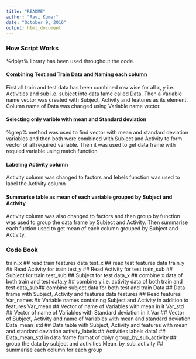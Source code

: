 ```yaml
---
title: "README"
author: "Ravi Kumar"
date: "October 9, 2016"
output: html_document
---
```

### How Script Works

%dplyr% library has been used throughout the code.

#### Combining Test and Train Data and Naming each column

First all train and test data has been combined row wise for all x, y i.e. Activities and sub i.e. subject into data fame called Data. Then a Variable name vector was created with Subject, Activity and features as its element. Column name of Data was changed using Variable name vector. 

#### Selecting only varible with mean and Standard deviation
%grep% method was used to find vector with mean and standard deviation variables and then both were combined with Subject and Activity to form vector of all required variable. Then it was used to get data frame with requied variable using match function
#### Labeling Activity column
Activity column was changed to factors and lebels function was used to label the Activity column
#### Summarise table as mean of each variable grouped by Subject and Activity
Activity column was also changed to factors and then group by function was used to group the data frame by Subject and Activity. Then summarise each fuction used to get mean of each column grouped by Subject and Activity.

### Code Book

train_x ## read train features data
test_x ## read test features data
train_y ## Read Activity for train
test_y  ## Read Activity for test
train_sub ## Subject for train
test_sub  ## Subject for test
data_x ## combine x data of both train and test
data_y ## combine y i.e. activity data of both train and test
data_sub## combine subject data for both test and train 
Data ## Data frame with Subject, Activity and features data 
features ## Read features
Var_names ## Variable names containing Subject and Activity in addition to features 
Var_mean ## Vector of name of Variables with mean in it 
Var_std ## Vector of name of Variables with Standard deviation in it
Var ## Vector of Subject, Activity and name of Variables with mean and standard deviation
Data_mean_std ## Data table with Subject, Activity and features with mean and standard deviation
activity_labels ## Activities labels
data1 ## Data_mean_std in data frame format of dplyr
group_by_sub_activity ## group the data by subject and activities
Mean_by_sub_activity ## summarise each column for each group


